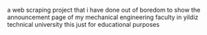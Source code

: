 a web scraping project that i have done out of boredom to show the announcement page of my mechanical engineering faculty in yildiz technical university
this just for educational purposes
